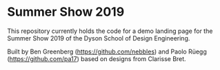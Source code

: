 # Summer Show 2019

This repository currently holds the code for a demo landing page for the Summer Show 2019 of the Dyson School of Design Engineering.

Built by Ben Greenberg (https://github.com/nebbles) and Paolo Rüegg (https://github.com/pa17) based on designs from Clarisse Bret.
